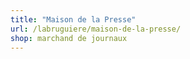 ```yaml
---
title: "Maison de la Presse"
url: /labruguiere/maison-de-la-presse/
shop: marchand de journaux
---
```

